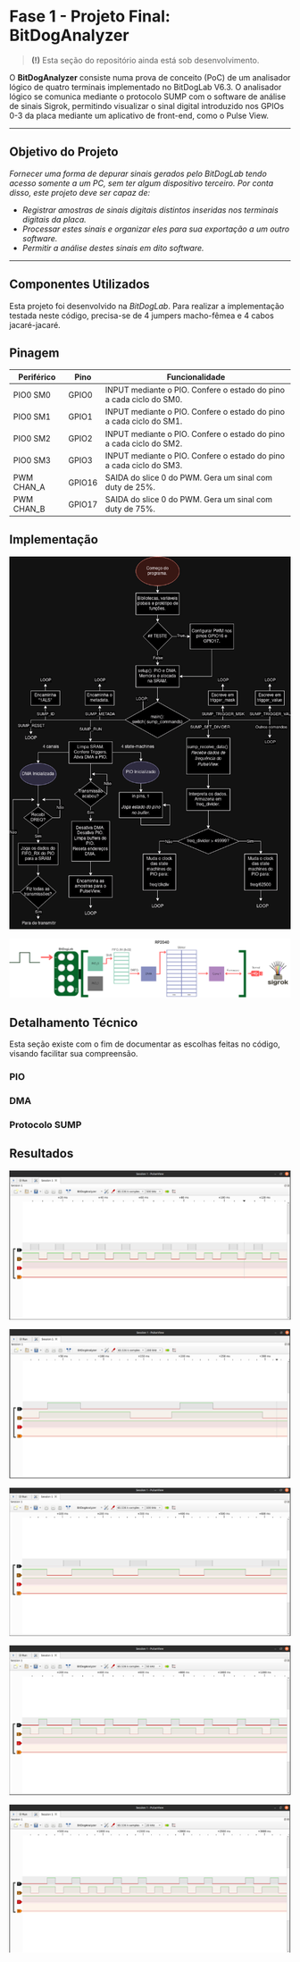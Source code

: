 # Fase 1 - Projeto Final: BitDogAnalyzer

> **(!)** Esta seção do repositório ainda está sob desenvolvimento.

O **BitDogAnalyzer** consiste numa prova de conceito (PoC) de um analisador lógico de quatro terminais implementado no BitDogLab V6.3. O analisador lógico se comunica mediante o protocolo SUMP com o software de análise de sinais Sigrok, permitindo visualizar o sinal digital introduzido nos GPIOs 0-3 da placa mediante um aplicativo de front-end, como o Pulse View. 

---
## Objetivo do Projeto

*Fornecer uma forma de depurar sinais gerados pelo BitDogLab tendo acesso somente a um PC, sem ter algum dispositivo terceiro.*
*Por conta disso, este projeto deve ser capaz de:*
- *Registrar amostras de sinais digitais distintos inseridas nos terminais digitais da placa.*
- *Processar estes sinais e organizar eles para sua exportação a um outro software.*
- *Permitir a análise destes sinais em dito software.*

---

## Componentes Utilizados
Esta projeto foi desenvolvido na *BitDogLab*. Para realizar a implementação testada neste código, precisa-se de 4 jumpers macho-fêmea e 4 cabos jacaré-jacaré.

## Pinagem

| **Periférico** | **Pino** | **Funcionalidade** |
|----------------|----------|--------------------|
| PIO0 SM0 | GPIO0 | INPUT mediante o PIO. Confere o estado do pino a cada ciclo do SM0. |
| PIO0 SM1| GPIO1 | INPUT mediante o PIO. Confere o estado do pino a cada ciclo do SM1. |
| PIO0 SM2 | GPIO2 | INPUT mediante o PIO. Confere o estado do pino a cada ciclo do SM2. |
| PIO0 SM3 | GPIO3 | INPUT mediante o PIO. Confere o estado do pino a cada ciclo do SM3. |
| PWM CHAN_A | GPIO16 | SAIDA do slice 0 do PWM. Gera um sinal com duty de 25%. |
| PWM CHAN_B | GPIO17 | SAIDA do slice 0 do PWM. Gera um sinal com duty de 75%. |

## Implementação

![fluxograma_bitdoganalyzer](./assets/Fluxograma_BitDogAnalyzer.png)

![hardware_bitdoganalyzer](./assets/Hardware_BitDogAnalyzer.png)


## Detalhamento Técnico

Esta seção existe com o fim de documentar as escolhas feitas no código, visando facilitar sua compreensão.

### PIO

### DMA

### Protocolo SUMP

## Resultados

![teste1_bitdoganalyzer](./assets/Teste1_BitDogAnalyzer.png)

![teste2_bitdoganalyzer](./assets/Teste2_BitDogAnalyzer.png)

![teste3_bitdoganalyzer](./assets/Teste3_BitDogAnalyzer.png)

![teste4_bitdoganalyzer](./assets/Teste4_BitDogAnalyzer.png)

![teste5_bitdoganalyzer](./assets/Teste5_BitDogAnalyzer.png)
